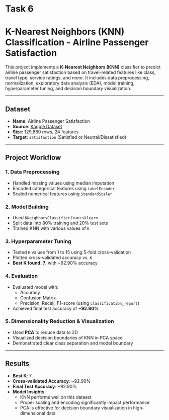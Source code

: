 # Task 6
# K-Nearest Neighbors (KNN) Classification - Airline Passenger Satisfaction

This project implements a **K-Nearest Neighbors (KNN)** classifier to predict airline passenger satisfaction based on travel-related features like class, travel type, service ratings, and more. It includes data preprocessing, normalization, exploratory data analysis (EDA), model training, hyperparameter tuning, and decision boundary visualization.

---

## Dataset

- **Name**: Airline Passenger Satisfaction
- **Source**: [Kaggle Dataset](https://www.kaggle.com/datasets/teejmahal20/airline-passenger-satisfaction)
- **Size**: 129,880 rows, 24 features
- **Target**: `satisfaction` (Satisfied or Neutral/Dissatisfied)

---

## Project Workflow

### 1. Data Preprocessing
- Handled missing values using median imputation
- Encoded categorical features using `LabelEncoder`
- Scaled numerical features using `StandardScaler`

### 2. Model Building
- Used `KNeighborsClassifier` from `sklearn`
- Split data into 80% training and 20% test sets
- Trained KNN with various values of `K`

### 3. Hyperparameter Tuning
- Tested `K` values from 1 to 15 using 5-fold cross-validation
- Plotted cross-validated accuracy vs. `K`
- **Best K found: 7**, with ~92.90% accuracy

### 4. Evaluation
- Evaluated model with:
  - Accuracy
  - Confusion Matrix
  - Precision, Recall, F1-score (using `classification_report`)
- Achieved final test accuracy of **~92.90%**

### 5. Dimensionality Reduction & Visualization
- Used **PCA** to reduce data to 2D
- Visualized decision boundaries of KNN in PCA space
- Demonstrated clear class separation and model boundary

---

## Results

- **Best K**: 7
- **Cross-validated Accuracy**: ~92.90%
- **Final Test Accuracy**: ~92.90%
- **Model Insights**:
  - KNN performs well on this dataset
  - Proper scaling and encoding significantly impact performance
  - PCA is effective for decision boundary visualization in high-dimensional data
